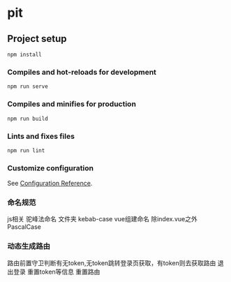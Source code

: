 <!--
 * @Description: 
 * @Version: 1.0
 * @Autor: yanxin
 * @Date: 2019-12-16 21:10:33
 * @LastEditors  : yanxin
 * @LastEditTime : 2020-02-14 11:36:54
 -->
# pit

## Project setup
```
npm install
```

### Compiles and hot-reloads for development
```
npm run serve
```

### Compiles and minifies for production
```
npm run build
```

### Lints and fixes files
```
npm run lint
```

### Customize configuration
See [Configuration Reference](https://cli.vuejs.org/config/).

### 命名规范
js相关 驼峰法命名
文件夹 kebab-case
vue组建命名 除index.vue之外 PascalCase
### 动态生成路由
路由前置守卫判断有无token,无token跳转登录页获取，有token则去获取路由
退出登录 重置token等信息 重置路由
